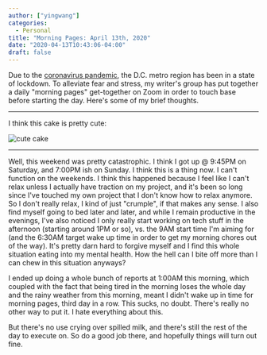 ```yaml
---
author: ["yingwang"]
categories:
  - Personal
title: "Morning Pages: April 13th, 2020"
date: "2020-04-13T10:43:06-04:00"
draft: false
---
```


Due to the [coronavirus
pandemic](https://en.wikipedia.org/wiki/2019-20_coronavirus_pandemic), the D.C.
metro region has been in a state of lockdown. To alleviate fear and stress, my
writer's group has put together a daily "morning pages" get-together on Zoom in
order to touch base before starting the day. Here's some of my brief thoughts.

__________

I think this cake is pretty cute:

![cute cake](/img/posts/2020/04/13/morning_pages.jpg)

__________

Well, this weekend was pretty catastrophic. I think I got up @ 9:45PM on
Saturday, and 7:00PM ish on Sunday. I think this is a thing now. I can't
function on the weekends. I think this happened because I feel like I can't
relax unless I actually have traction on my project, and it's been so long since
I've touched my own project that I don't know how to relax anymore. So I don't
really relax, I kind of just "crumple", if that makes any sense. I also find
myself going to bed later and later, and while I remain productive in the
evenings, I've also noticed I only really start working on tech stuff in the
afternoon (starting around 1PM or so), vs. the 9AM start time I'm aiming for
(and the 6:30AM target wake up time in order to get my morning chores out of the
way). It's pretty darn hard to forgive myself and I find this whole situation
eating into my mental health. How the hell can I bite off more than I can chew
in this situation anyways?

I ended up doing a whole bunch of reports at 1:00AM this morning, which coupled
with the fact that being tired in the morning loses the whole day and the rainy
weather from this morning, meant I didn't wake up in time for morning pages,
third day in a row. This sucks, no doubt. There's really no other way to put it.
I hate everything about this.

But there's no use crying over spilled milk, and there's still the rest of the
day to execute on. So do a good job there, and hopefully things will turn out
fine.
